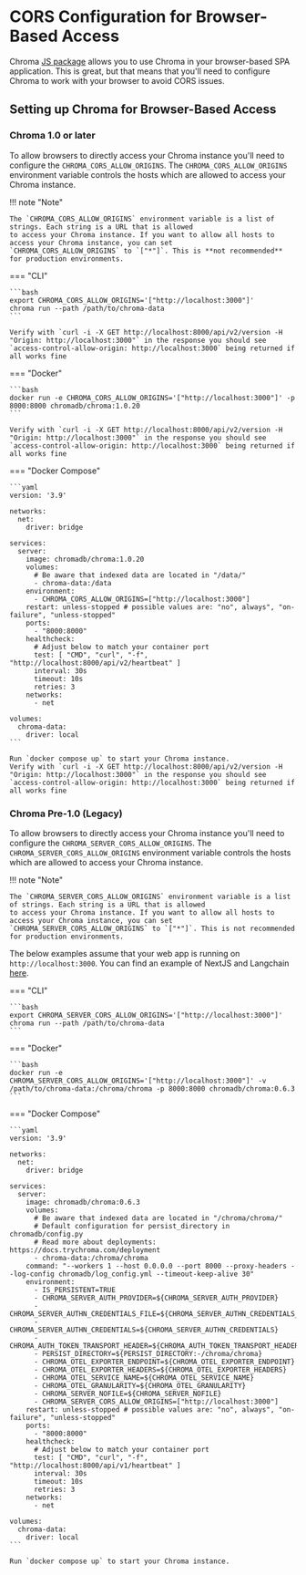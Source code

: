 # CORS Configuration for Browser-Based Access

Chroma [JS package](https://www.npmjs.com/package/chromadb) allows you to use Chroma in your browser-based SPA
application. This is great, but that means that
you'll need to configure Chroma to work with your browser to avoid CORS issues.

## Setting up Chroma for Browser-Based Access

### Chroma 1.0 or later

To allow browsers to directly access your Chroma instance you'll need to configure
the `CHROMA_CORS_ALLOW_ORIGINS`. The `CHROMA_CORS_ALLOW_ORIGINS` environment variable controls the hosts
which are allowed to access your Chroma instance.

!!! note "Note"

    The `CHROMA_CORS_ALLOW_ORIGINS` environment variable is a list of strings. Each string is a URL that is allowed
    to access your Chroma instance. If you want to allow all hosts to access your Chroma instance, you can set
    `CHROMA_CORS_ALLOW_ORIGINS` to `["*"]`. This is **not recommended** for production environments.




=== "CLI"

    ```bash
    export CHROMA_CORS_ALLOW_ORIGINS='["http://localhost:3000"]'
    chroma run --path /path/to/chroma-data
    ```

    Verify with `curl -i -X GET http://localhost:8000/api/v2/version -H "Origin: http://localhost:3000"` in the response you should see `access-control-allow-origin: http://localhost:3000` being returned if all works fine


=== "Docker"

    ```bash
    docker run -e CHROMA_CORS_ALLOW_ORIGINS='["http://localhost:3000"]' -p 8000:8000 chromadb/chroma:1.0.20
    ```

    Verify with `curl -i -X GET http://localhost:8000/api/v2/version -H "Origin: http://localhost:3000"` in the response you should see `access-control-allow-origin: http://localhost:3000` being returned if all works fine


=== "Docker Compose"

    ```yaml
    version: '3.9'

    networks:
      net:
        driver: bridge

    services:
      server:
        image: chromadb/chroma:1.0.20
        volumes:
          # Be aware that indexed data are located in "/data/"
          - chroma-data:/data
        environment:
          - CHROMA_CORS_ALLOW_ORIGINS=["http://localhost:3000"]
        restart: unless-stopped # possible values are: "no", always", "on-failure", "unless-stopped"
        ports:
          - "8000:8000"
        healthcheck:
          # Adjust below to match your container port
          test: [ "CMD", "curl", "-f", "http://localhost:8000/api/v2/heartbeat" ]
          interval: 30s
          timeout: 10s
          retries: 3
        networks:
          - net

    volumes:
      chroma-data:
        driver: local
    ```

    Run `docker compose up` to start your Chroma instance.
    Verify with `curl -i -X GET http://localhost:8000/api/v2/version -H "Origin: http://localhost:3000"` in the response you should see `access-control-allow-origin: http://localhost:3000` being returned if all works fine

### Chroma Pre-1.0 (Legacy)

To allow browsers to directly access your Chroma instance you'll need to configure
the `CHROMA_SERVER_CORS_ALLOW_ORIGINS`. The `CHROMA_SERVER_CORS_ALLOW_ORIGINS` environment variable controls the hosts
which are allowed to access your Chroma instance.

!!! note "Note"

    The `CHROMA_SERVER_CORS_ALLOW_ORIGINS` environment variable is a list of strings. Each string is a URL that is allowed
    to access your Chroma instance. If you want to allow all hosts to access your Chroma instance, you can set
    `CHROMA_SERVER_CORS_ALLOW_ORIGINS` to `["*"]`. This is not recommended for production environments.

The below examples assume that your web app is running on `http://localhost:3000`. You can find an example of NextJS and
Langchain [here](https://github.com/amikos-tech/chroma-langchain-nextjs).


=== "CLI"

    ```bash
    export CHROMA_SERVER_CORS_ALLOW_ORIGINS='["http://localhost:3000"]'
    chroma run --path /path/to/chroma-data
    ```

=== "Docker"

    ```bash
    docker run -e CHROMA_SERVER_CORS_ALLOW_ORIGINS='["http://localhost:3000"]' -v /path/to/chroma-data:/chroma/chroma -p 8000:8000 chromadb/chroma:0.6.3
    ```

=== "Docker Compose"

    ```yaml
    version: '3.9'

    networks:
      net:
        driver: bridge

    services:
      server:
        image: chromadb/chroma:0.6.3
        volumes:
          # Be aware that indexed data are located in "/chroma/chroma/"
          # Default configuration for persist_directory in chromadb/config.py
          # Read more about deployments: https://docs.trychroma.com/deployment
          - chroma-data:/chroma/chroma
        command: "--workers 1 --host 0.0.0.0 --port 8000 --proxy-headers --log-config chromadb/log_config.yml --timeout-keep-alive 30"
        environment:
          - IS_PERSISTENT=TRUE
          - CHROMA_SERVER_AUTH_PROVIDER=${CHROMA_SERVER_AUTH_PROVIDER}
          - CHROMA_SERVER_AUTHN_CREDENTIALS_FILE=${CHROMA_SERVER_AUTHN_CREDENTIALS_FILE}
          - CHROMA_SERVER_AUTHN_CREDENTIALS=${CHROMA_SERVER_AUTHN_CREDENTIALS}
          - CHROMA_AUTH_TOKEN_TRANSPORT_HEADER=${CHROMA_AUTH_TOKEN_TRANSPORT_HEADER}
          - PERSIST_DIRECTORY=${PERSIST_DIRECTORY:-/chroma/chroma}
          - CHROMA_OTEL_EXPORTER_ENDPOINT=${CHROMA_OTEL_EXPORTER_ENDPOINT}
          - CHROMA_OTEL_EXPORTER_HEADERS=${CHROMA_OTEL_EXPORTER_HEADERS}
          - CHROMA_OTEL_SERVICE_NAME=${CHROMA_OTEL_SERVICE_NAME}
          - CHROMA_OTEL_GRANULARITY=${CHROMA_OTEL_GRANULARITY}
          - CHROMA_SERVER_NOFILE=${CHROMA_SERVER_NOFILE}
          - CHROMA_SERVER_CORS_ALLOW_ORIGINS=["http://localhost:3000"]
        restart: unless-stopped # possible values are: "no", always", "on-failure", "unless-stopped"
        ports:
          - "8000:8000"
        healthcheck:
          # Adjust below to match your container port
          test: [ "CMD", "curl", "-f", "http://localhost:8000/api/v1/heartbeat" ]
          interval: 30s
          timeout: 10s
          retries: 3
        networks:
          - net

    volumes:
      chroma-data:
        driver: local
    ```

    Run `docker compose up` to start your Chroma instance.